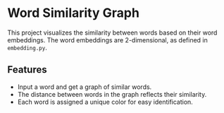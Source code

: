 # Word Similarity Graph

This project visualizes the similarity between words based on their word embeddings. The word embeddings are 2-dimensional, as defined in `embedding.py`.

## Features

- Input a word and get a graph of similar words.
- The distance between words in the graph reflects their similarity.
- Each word is assigned a unique color for easy identification.
